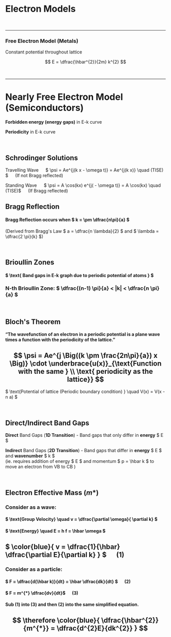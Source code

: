 # Electron Models

</br> <hr>

### Free Electron Model (Metals)

Constant potential throughout lattice

$$ E = \dfrac{\hbar^{2}}{2m} k^{2} $$

</br><hr>

# Nearly Free Electron Model (Semiconductors)

**Forbidden energy (energy gaps)** in E-k curve

**Periodicity** in E-k curve

</br>

## Schrodinger Solutions

Travelling Wave   $ \psi = Ae^{j(k x - \omega t)} = Ae^{j(k x)} \quad (TISE) $ &emsp; (If not Bragg reflected)

Standing Wave   $ \psi = A \cos(kx) e^{j( - \omega t)} = A \cos(kx) \quad (TISE)$ &emsp; (If Bragg reflected)


## Bragg Reflection

#### Bragg Reflection occurs when $ k = \pm \dfrac{n\pi}{a} $

(Derived from Bragg's Law $ a = \dfrac{n \lambda}{2} $ and $ \lambda = \dfrac{2 \pi}{k} $)


</br>

## Brioullin Zones

#### $ \text{ Band gaps in E-k graph due to periodic potential of atoms } $


### N-th Brioullin Zone: $ \dfrac{(n-1) \pi}{a} < |k| < \dfrac{n \pi}{a} $


</br>

## Bloch's Theorem

__“The wavefunction of an electron in a periodic potential is a plane wave times a function with the periodicity of the lattice.”__


## $$ \psi = Ae^{j \Big((k \pm \frac{2n\pi}{a}) x \Big)} \cdot \underbrace{u(x)}_{\text{Function with the same } \\ \text{ periodicity as the lattice}} $$

$ \text{Potential of lattice (Periodic boundary condition) } \quad V(x) = V(x - n a) $


</br>

## Direct/Indirect Band Gaps

**Direct** Band Gaps (**1D Transition**) - Band gaps that only differ in **energy** $ E $

**Indirect** Band Gaps (**2D Transition**) - Band gaps that differ in **energy** $ E $ and **wavenumber** $ k $ </br>
(ie. requires addition of energy $ E $ and momentum $ p = \hbar k $ to move an electron from VB to CB )


</br>

## Electron Effective Mass ($m*$)

### Consider as a **wave**:

#### $ \text{Group Velocity} \quad v = \dfrac{\partial \omega}{ \partial k} $

#### $ \text{Energy} \quad E = h f = \hbar \omega $

## $ \color{blue}{ v = \dfrac{1}{\hbar} \dfrac{\partial E}{\partial k} } $ &emsp; (1)


### Consider as a **particle**:

#### $ F = \dfrac{d(\hbar k)}{dt} = \hbar \dfrac{dk}{dt} $ &emsp; (2) 

#### $ F = m^{*} \dfrac{dv}{dt}$ &emsp; (3)


**Sub (1) into (3) and then (2) into the same simplified equation.**
## $$ \therefore \color{blue}{ \dfrac{\hbar^{2}}{m^{*}} =  \dfrac{d^{2}E}{dk^{2}} } $$
